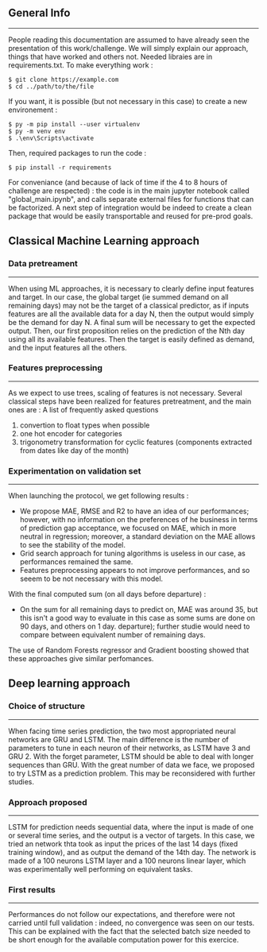 ## General Info
***
People reading this documentation are assumed to have already seen the presentation of this work/challenge.
We will simply explain our approach, things that have worked and others not.
Needed libraies are in requirements.txt.
To make everything work :
```
$ git clone https://example.com
$ cd ../path/to/the/file
```
If you want, it is possible (but not necessary in this case) to create a new environement :
```
$ py -m pip install --user virtualenv
$ py -m venv env
$ .\env\Scripts\activate
```
Then, required packages to run the code :
```
$ pip install -r requirements
```
For conveniance (and because of lack of time if the 4 to 8 hours of challenge are respected) : the code is in the main jupyter notebook called "global_main.ipynb", and calls separate external files for functions that can be factorized.
A next step of integration would be indeed to create a clean package that would be easily transportable and reused for pre-prod goals.

## Classical Machine Learning approach
### Data pretreament
***
When using ML approaches, it is necessary to clearly define input features and target.
In our case, the global target (ie summed demand on all remaining days) may not be the target of a classical predictor, as if inputs features are all the available data for a day N, then the output would simply be the demand for day N. A final sum will be necessary to get the expected output.
Then, our first proposition relies on the prediction of the Nth day using all its available features.
Then the target is easily defined as demand, and the input features all the others.

### Features preprocessing
***
As we expect to use trees, scaling of features is not necessary.
Several classical steps have been realized for features pretreatment, and the main ones are :
A list of frequently asked questions
1. convertion to float types when possible
2. one hot encoder for categories
3. trigonometry transformation for cyclic features (components extracted from dates like day of the month)

### Experimentation on validation set
***
When launching the protocol, we get following results :
 * We propose MAE, RMSE and R2 to have an idea of our performances; however, with no information on the preferences of he business in terms of prediction gap acceptance, we focused on MAE, which in more neutral in regression; moreover, a standard deviation on the MAE allows to see the stability of the model.
 * Grid search approach for tuning algorithms is useless in our case, as performances remained the same.
 * Features preprocessing appears to not improve performances, and so seeem to be not necessary with this model.

With the final computed sum (on all days before departure) :
 * On the sum for all remaining days to predict on, MAE was around 35, but this isn't a good way to evaluate in this case as some sums are done on 90 days, and others on 1 day. departure); further studie would need to compare between equivalent number of remaining days. 

The use of Random Forests regressor and Gradient boosting showed that these approaches give similar perfomances.

## Deep learning approach
### Choice of structure
***
When facing time series prediction, the two most appropriated neural networks are GRU and LSTM. The main difference is the number of parameters to tune in each neuron of their networks, as LSTM have 3 and GRU 2. With the forget parameter, LSTM should be able to deal with longer sequences than GRU. With the great number of data we face, we proposed to try LSTM as a prediction problem. 
This may be reconsidered with further studies.

### Approach proposed
***
LSTM for prediction needs sequential data, where the input is made of one or several time series, and the output is a vector of targets.
In this case, we tried an network thta took as input the prices of the last 14 days (fixed training window), and as output the demand of the 14th day.
The network is made of a 100 neurons LSTM layer and a 100 neurons linear layer, which was experimentally well performing on equivalent tasks.


### First results
***
Performances do not follow our expectations, and therefore were not carried until full validation : indeed, no convergence was seen on our tests. This can be explained with the fact that the selected batch size needed to be short enough for the available computation power for this exercice.
